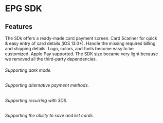 # EPG SDK

## Features
The SDk offers a ready-made card payment screen.
Card Scanner for quick & easy entry of card details (iOS 13.0+).
Handle the missing required billing and shipping details.
Logo, colors, and fonts become easy to be customized.
Apple Pay supported.
The SDK size became very light because we removed all the third-party dependencies.

###### Supporting dark mode.
###### Supporting alternative payment methods.
###### Supporting recurring with 3DS.
###### Supporting the ability to save and list cards.
